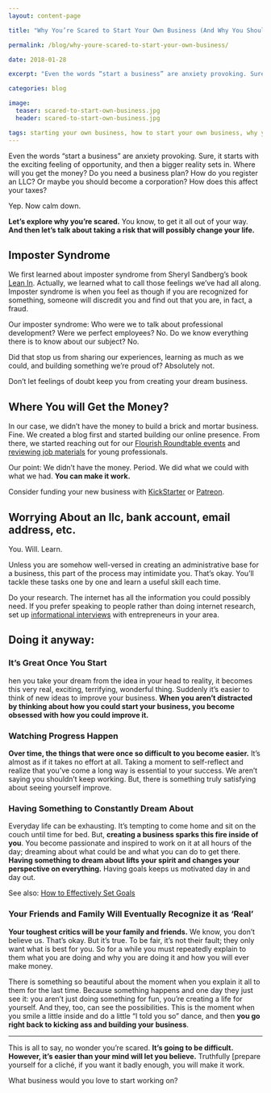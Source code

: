 ```yaml
---
layout: content-page

title: "Why You’re Scared to Start Your Own Business (And Why You Should Anyway)"

permalink: /blog/why-youre-scared-to-start-your-own-business/

date: 2018-01-28

excerpt: "Even the words “start a business” are anxiety provoking. Sure, it starts with the exciting feeling of opportunity, and then a bigger reality sets in."

categories: blog

image:
  teaser: scared-to-start-own-business.jpg
  header: scared-to-start-own-business.jpg

tags: starting your own business, how to start your own business, why you're scared to start a business, how to overcome fear of starting a new business
---
```


Even the words “start a business” are anxiety provoking. Sure, it starts with the exciting feeling of opportunity, and then a bigger reality sets in. Where will you get the money? Do you need a business plan? How do you register an LLC? Or maybe you should become a corporation? How does this affect your taxes?

Yep. Now calm down.

**Let’s explore why you’re scared.** You know, to get it all out of your way. **And then let’s talk about taking a risk that will possibly change your life.**

## Imposter Syndrome

We first learned about imposter syndrome from Sheryl Sandberg’s book [Lean In](http://amzn.to/2hRFUKJ). Actually, we learned what to call those feelings we’ve had all along. Imposter syndrome is when you feel as though if you are recognized for something, someone will discredit you and find out that you are, in fact, a fraud. 

Our imposter syndrome: Who were we to talk about professional development? Were we perfect employees? No. Do we know everything there is to know about our subject? No. 

Did that stop us from sharing our experiences, learning as much as we could, and building something we’re proud of? Absolutely not. 

Don’t let feelings of doubt keep you from creating your dream business.

## Where You will Get the Money?

In our case, we didn’t have the money to build a brick and mortar business. Fine. We created a blog first and started building our online presence. From there, we started reaching out for our [Flourish Roundtable events](/events) and [reviewing job materials](/services) for young professionals. 

Our point: We didn’t have the money. Period. We did what we could with what we had. **You can make it work.**

Consider funding your new business with [KickStarter](https://www.kickstarter.com/) or [Patreon](https://www.patreon.com/). 

## Worrying About an llc, bank account, email address, etc.

You. Will. Learn. 

Unless you are somehow well-versed in creating an administrative base for a business, this part of the process may intimidate you. That’s okay. You’ll tackle these tasks one by one and learn a useful skill each time. 

Do your research. The internet has all the information you could possibly need. If you prefer speaking to people rather than doing internet research, set up [informational interviews](/blog/the-networking-worlds-best-kept-secret/) with entrepreneurs in your area.

## Doing it anyway:

### It’s Great Once You Start

hen you take your dream from the idea in your head to reality, it becomes this very real, exciting, terrifying, wonderful thing. Suddenly it’s easier to think of new ideas to improve your business. **When you aren’t distracted by thinking about how you could start your business, you become obsessed with how you could improve it.**

### Watching Progress Happen

**Over time, the things that were once so difficult to you become easier.** It’s almost as if it takes no effort at all. Taking a moment to self-reflect and realize that you’ve come a long way is essential to your success. We aren’t saying you shouldn’t keep working. But, there is something truly satisfying about seeing yourself improve. 

### Having Something to Constantly Dream About

Everyday life can be exhausting. It’s tempting to come home and sit on the couch until time for bed. But, **creating a business sparks this fire inside of you**. You become passionate and inspired to work on it at all hours of the day; dreaming about what could be and what you can do to get there. **Having something to dream about lifts your spirit and changes your perspective on everything.** Having goals keeps us motivated day in and day out.

See also: [How to Effectively Set Goals](/blog/how-to-effectively-set-goals/)

### Your Friends and Family Will Eventually Recognize it as ‘Real’ 

**Your toughest critics will be your family and friends.** We know, you don’t believe us. That’s okay. But it’s true. To be fair, it’s not their fault; they only want what is best for you. So for a while you must repeatedly explain to them what you are doing and why you are doing it and how you will ever make money. 

There is something so beautiful about the moment when you explain it all to them for the last time. Because something happens and one day they just see it: you aren’t just doing something for fun, you’re creating a life for yourself. And they, too, can see the possibilities. This is the moment when you smile a little inside and do a little “I told you so” dance, and then **you go right back to kicking ass and building your business**.

<hr class="secondary">

This is all to say, no wonder you’re scared. **It’s going to be difficult. However, it’s easier than your mind will let you believe.** Truthfully [prepare yourself for a cliché, if you want it badly enough, you will make it work. 

What business would you love to start working on? 
